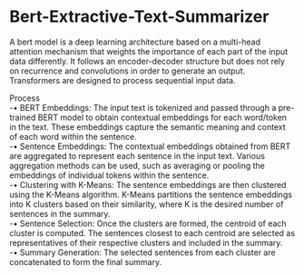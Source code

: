 # Bert-Extractive-Text-Summarizer
A bert model is a deep learning architecture based on a multi-head attention 
mechanism that weights the importance of each part of the input data 
differently. It follows an encoder-decoder structure but does not rely on 
recurrence and convolutions in order to generate an output. Transformers are 
designed to process sequential input data.


Process 
<br>
-• BERT Embeddings: The input text is tokenized and passed through a 
pre-trained BERT model to obtain contextual embeddings for each 
word/token in the text. These embeddings capture the semantic 
meaning and context of each word within the sentence. 
<br>
-• Sentence Embeddings: The contextual embeddings obtained from 
BERT are aggregated to represent each sentence in the input text. 
Various aggregation methods can be used, such as averaging or 
pooling the embeddings of individual tokens within the sentence.
<br>
-• Clustering with K-Means: The sentence embeddings are then 
clustered using the K-Means algorithm. K-Means partitions the 
sentence embeddings into K clusters based on their similarity, where 
K is the desired number of sentences in the summary. 
<br>
-• Sentence Selection: Once the clusters are formed, the centroid of 
each cluster is computed. The sentences closest to each centroid are 
selected as representatives of their respective clusters and included in 
the summary. 
<br>
-• Summary Generation: The selected sentences from each cluster are 
concatenated to form the final summary.
